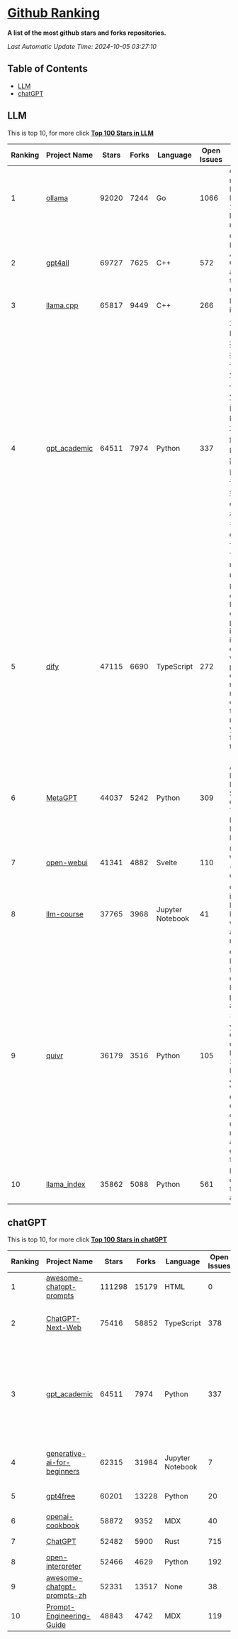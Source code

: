 [Github Ranking](./README.md)
==========

**A list of the most github stars and forks repositories.**

*Last Automatic Update Time: 2024-10-05 03:27:10*

## Table of Contents
 * [LLM](#LLM)
 * [chatGPT](#chatGPT)

## LLM

This is top 10, for more click **[Top 100 Stars in LLM](Top100/LLM.md)**

| Ranking | Project Name | Stars | Forks | Language | Open Issues | Description | Last Commit |
| ------- | ------------ | ----- | ----- | -------- | ----------- | ----------- | ----------- |
| 1 | [ollama](https://github.com/ollama/ollama) | 92020 | 7244 | Go | 1066 | Get up and running with Llama 3.2, Mistral, Gemma 2, and other large language models. | 2024-10-03T20:22:24Z |
| 2 | [gpt4all](https://github.com/nomic-ai/gpt4all) | 69727 | 7625 | C++ | 572 | GPT4All: Run Local LLMs on Any Device. Open-source and available for commercial use. | 2024-10-04T23:16:53Z |
| 3 | [llama.cpp](https://github.com/ggerganov/llama.cpp) | 65817 | 9449 | C++ | 266 | LLM inference in C/C++ | 2024-10-05T01:33:28Z |
| 4 | [gpt_academic](https://github.com/binary-husky/gpt_academic) | 64511 | 7974 | Python | 337 | 为GPT/GLM等LLM大语言模型提供实用化交互接口，特别优化论文阅读/润色/写作体验，模块化设计，支持自定义快捷按钮&函数插件，支持Python和C++等项目剖析&自译解功能，PDF/LaTex论文翻译&总结功能，支持并行问询多种LLM模型，支持chatglm3等本地模型。接入通义千问, deepseekcoder, 讯飞星火, 文心一言, llama2, rwkv, claude2, moss等。 | 2024-10-01T11:59:26Z |
| 5 | [dify](https://github.com/langgenius/dify) | 47115 | 6690 | TypeScript | 272 | Dify is an open-source LLM app development platform. Dify's intuitive interface combines AI workflow, RAG pipeline, agent capabilities, model management, observability features and more, letting you quickly go from prototype to production. | 2024-10-03T17:21:18Z |
| 6 | [MetaGPT](https://github.com/geekan/MetaGPT) | 44037 | 5242 | Python | 309 | 🌟 The Multi-Agent Framework: First AI Software Company, Towards Natural Language Programming | 2024-09-29T07:38:02Z |
| 7 | [open-webui](https://github.com/open-webui/open-webui) | 41341 | 4882 | Svelte | 110 | User-friendly WebUI for AI (Formerly Ollama WebUI) | 2024-10-05T02:38:25Z |
| 8 | [llm-course](https://github.com/mlabonne/llm-course) | 37765 | 3968 | Jupyter Notebook | 41 | Course to get into Large Language Models (LLMs) with roadmaps and Colab notebooks. | 2024-07-28T22:17:43Z |
| 9 | [quivr](https://github.com/QuivrHQ/quivr) | 36179 | 3516 | Python | 105 | Open-source RAG Framework for building GenAI Second Brains 🧠  Build productivity assistant (RAG) ⚡️🤖 Chat with your docs (PDF, CSV, ...)  & apps using Langchain, GPT 3.5 / 4 turbo, Private, Anthropic, VertexAI, Ollama, LLMs, Groq  that you can share with users !  Efficient retrieval augmented generation framework | 2024-10-04T16:05:49Z |
| 10 | [llama_index](https://github.com/run-llama/llama_index) | 35862 | 5088 | Python | 561 | LlamaIndex is a data framework for your LLM applications | 2024-10-04T19:19:24Z |


## chatGPT

This is top 10, for more click **[Top 100 Stars in chatGPT](Top100/chatGPT.md)**

| Ranking | Project Name | Stars | Forks | Language | Open Issues | Description | Last Commit |
| ------- | ------------ | ----- | ----- | -------- | ----------- | ----------- | ----------- |
| 1 | [awesome-chatgpt-prompts](https://github.com/f/awesome-chatgpt-prompts) | 111298 | 15179 | HTML | 0 | This repo includes ChatGPT prompt curation to use ChatGPT better. | 2024-09-26T13:36:47Z |
| 2 | [ChatGPT-Next-Web](https://github.com/ChatGPTNextWeb/ChatGPT-Next-Web) | 75416 | 58852 | TypeScript | 378 | A cross-platform ChatGPT/Gemini UI (Web / PWA / Linux / Win / MacOS). 一键拥有你自己的跨平台 ChatGPT/Gemini 应用。 | 2024-10-04T06:31:00Z |
| 3 | [gpt_academic](https://github.com/binary-husky/gpt_academic) | 64511 | 7974 | Python | 337 | 为GPT/GLM等LLM大语言模型提供实用化交互接口，特别优化论文阅读/润色/写作体验，模块化设计，支持自定义快捷按钮&函数插件，支持Python和C++等项目剖析&自译解功能，PDF/LaTex论文翻译&总结功能，支持并行问询多种LLM模型，支持chatglm3等本地模型。接入通义千问, deepseekcoder, 讯飞星火, 文心一言, llama2, rwkv, claude2, moss等。 | 2024-10-01T11:59:26Z |
| 4 | [generative-ai-for-beginners](https://github.com/microsoft/generative-ai-for-beginners) | 62315 | 31984 | Jupyter Notebook | 7 | 21 Lessons, Get Started Building with Generative AI  🔗 https://microsoft.github.io/generative-ai-for-beginners/ | 2024-10-04T06:52:43Z |
| 5 | [gpt4free](https://github.com/xtekky/gpt4free) | 60201 | 13228 | Python | 20 | The official gpt4free repository \| various collection of powerful language models | 2024-10-03T11:21:41Z |
| 6 | [openai-cookbook](https://github.com/openai/openai-cookbook) | 58872 | 9352 | MDX | 40 | Examples and guides for using the OpenAI API | 2024-10-04T11:05:06Z |
| 7 | [ChatGPT](https://github.com/lencx/ChatGPT) | 52482 | 5900 | Rust | 715 | 🔮 ChatGPT Desktop Application (Mac, Windows and Linux) | 2024-08-29T17:58:11Z |
| 8 | [open-interpreter](https://github.com/OpenInterpreter/open-interpreter) | 52466 | 4629 | Python | 192 | A natural language interface for computers | 2024-09-26T07:13:34Z |
| 9 | [awesome-chatgpt-prompts-zh](https://github.com/PlexPt/awesome-chatgpt-prompts-zh) | 52331 | 13517 | None | 38 | ChatGPT 中文调教指南。各种场景使用指南。学习怎么让它听你的话。 | 2024-07-30T11:43:23Z |
| 10 | [Prompt-Engineering-Guide](https://github.com/dair-ai/Prompt-Engineering-Guide) | 48843 | 4742 | MDX | 119 | 🐙 Guides, papers, lecture, notebooks and resources for prompt engineering | 2024-09-19T20:28:14Z |

